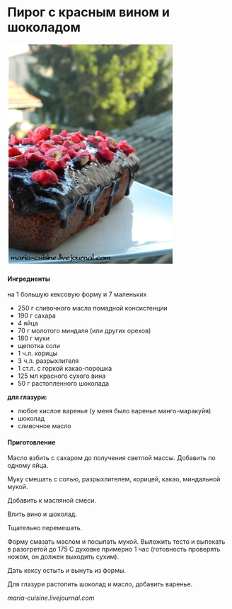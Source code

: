 # Пирог с красным вином и шоколадом

![Пирог с красным вином и шоколадом](../../pics/DSCN4264.jpg)

#### Ингредиенты

на 1 большую кексовую форму и 7 маленьких

* 250 г сливочного масла помадной консистенции
* 190 г сахара
* 4 яйца
* 70 г молотого миндаля \(или других орехов\)
* 180 г муки
* щепотка соли
* 1 ч.л. корицы
* 3 ч.л. разрыхлителя
* 1 ст.л. с горкой какао-порошка
* 125 мл красного сухого вина
* 50 г растопленного шоколада

**для глазури:**

* любое кислое варенье \(у меня было варенье манго-маракуйя\)
* шоколад
* сливочное масло

#### Приготовление

Масло взбить с сахаром до получения светлой массы. Добавить по одному яйца.

Муку смешать с солью, разрыхлителем, корицей, какао, миндальной мукой.

Добавить к масляной смеси.

Влить вино и шоколад.

Тщательно перемешать.

Форму смазать маслом и посыпать мукой. Выложить тесто и выпекать в разогретой до 175 С духовке примерно 1 час \(готовность проверять ножом, он должен выходить сухим\).

Дать кексу остыть и вынуть из формы.

Для глазури растопить шоколад и масло, добавить варенье.

_maria-cuisine.livejournal.com_
